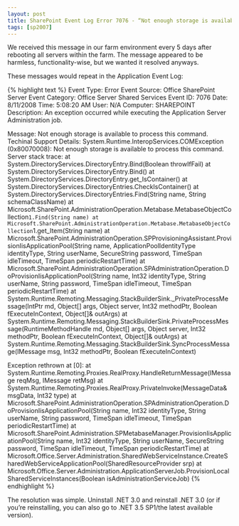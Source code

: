 ```yaml
---
layout: post
title: SharePoint Event Log Error 7076 - “Not enough storage is available to process this command”
tags: [sp2007]
---
```


We received this message in our farm environment every 5 days after rebooting all servers within the farm.  The message appeared to be harmless, functionality-wise, but we wanted it resolved anyways.

These messages would repeat in the Application Event Log:

{% highlight text %}
Event Type: Error
Event Source: Office SharePoint Server
Event Category: Office Server Shared Services
Event ID: 7076
Date: 8/11/2008
Time: 5:08:20 AM
User: N/A
Computer: SHAREPOINT
Description:
An exception occurred while executing the Application Server Administration job.

Message: Not enough storage is available to process this command.
Techinal Support Details:
System.Runtime.InteropServices.COMException (0x80070008): Not enough storage is available to process this command.
Server stack trace:
at System.DirectoryServices.DirectoryEntry.Bind(Boolean throwIfFail)
at System.DirectoryServices.DirectoryEntry.Bind()
at System.DirectoryServices.DirectoryEntry.get_IsContainer()
at System.DirectoryServices.DirectoryEntries.CheckIsContainer()
at System.DirectoryServices.DirectoryEntries.Find(String name, String schemaClassName)
at Microsoft.SharePoint.AdministrationOperation.Metabase.MetabaseObjectCollection`1.Find(String name)
at Microsoft.SharePoint.AdministrationOperation.Metabase.MetabaseObjectCollection`1.get_Item(String name)
at Microsoft.SharePoint.AdministrationOperation.SPProvisioningAssistant.ProvisionIisApplicationPool(String name, ApplicationPoolIdentityType identityType, String userName, SecureString password, TimeSpan idleTimeout, TimeSpan periodicRestartTime)
at Microsoft.SharePoint.AdministrationOperation.SPAdministrationOperation.DoProvisionIisApplicationPool(String name, Int32 identityType, String userName, String password, TimeSpan idleTimeout, TimeSpan periodicRestartTime)
at System.Runtime.Remoting.Messaging.StackBuilderSink._PrivateProcessMessage(IntPtr md, Object[] args, Object server, Int32 methodPtr, Boolean fExecuteInContext, Object[]& outArgs)
at System.Runtime.Remoting.Messaging.StackBuilderSink.PrivateProcessMessage(RuntimeMethodHandle md, Object[] args, Object server, Int32 methodPtr, Boolean fExecuteInContext, Object[]& outArgs)
at System.Runtime.Remoting.Messaging.StackBuilderSink.SyncProcessMessage(IMessage msg, Int32 methodPtr, Boolean fExecuteInContext)

Exception rethrown at [0]:
at System.Runtime.Remoting.Proxies.RealProxy.HandleReturnMessage(IMessage reqMsg, IMessage retMsg)
at System.Runtime.Remoting.Proxies.RealProxy.PrivateInvoke(MessageData& msgData, Int32 type)
at Microsoft.SharePoint.AdministrationOperation.SPAdministrationOperation.DoProvisionIisApplicationPool(String name, Int32 identityType, String userName, String password, TimeSpan idleTimeout, TimeSpan periodicRestartTime)
at Microsoft.SharePoint.Administration.SPMetabaseManager.ProvisionIisApplicationPool(String name, Int32 identityType, String userName, SecureString password, TimeSpan idleTimeout, TimeSpan periodicRestartTime)
at Microsoft.Office.Server.Administration.SharedWebServiceInstance.CreateSharedWebServiceApplicationPool(SharedResourceProvider srp)
at Microsoft.Office.Server.Administration.ApplicationServerJob.ProvisionLocalSharedServiceInstances(Boolean isAdministrationServiceJob)
{% endhighlight %}

The resolution was simple.  Uninstall .NET 3.0 and reinstall .NET 3.0 (or if you’re reinstalling, you can also go to .NET 3.5 SP1/the latest available version).
